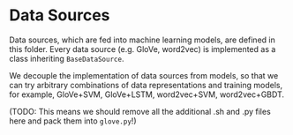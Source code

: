 # Data Sources

Data sources, which are fed into machine learning models, are defined in this folder. Every data source (e.g. GloVe, word2vec) is implemented as a class inheriting `BaseDataSource`.

We decouple the implementation of data sources from models, so that we can try arbitrary combinations of data representations and training models, for example, GloVe+SVM, GloVe+LSTM, word2vec+SVM, word2vec+GBDT.

(TODO: This means we should remove all the additional .sh and .py files here and pack them into `glove.py`!)      